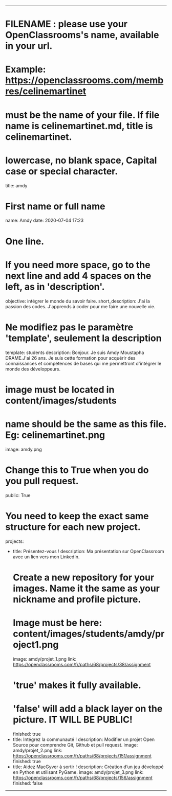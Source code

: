 ---

# FILENAME : please use your OpenClassrooms's name, available in your url.
# Example: https://openclassrooms.com/membres/celinemartinet
# must be the name of your file. If file name is celinemartinet.md, title is celinemartinet.
# lowercase, no blank space, Capital case or special character.
title: amdy

# First name or full name
name: Amdy
date: 2020-07-04 17:23

# One line.
# If you need more space, go to the next line and add 4 spaces on the left, as in 'description'.
objective: intégrer le monde du savoir faire.
short_description: J'ai la passion des codes. J'apprends à coder pour me faire une nouvelle vie.

# Ne modifiez pas le paramètre 'template', seulement la description
template: students
description:
    Bonjour. Je suis Amdy Moustapha DRAME.J'ai 26 ans. Je suis cette formation pour acquérir des connaissances et compétences de bases qui me permettront d'intégrer le monde des développeurs.

# image must be located in content/images/students
# name should be the same as this file. Eg: celinemartinet.png
image: amdy.png

# Change this to True when you do you pull request.
public: True

# You need to keep the exact same structure for each new project.
projects:
  - title: Présentez-vous !
    description: Ma présentation sur OpenClassroom avec un lien vers mon LinkedIn.
    # Create a new repository for your images. Name it the same as your nickname and profile picture.
    # Image must be here: content/images/students/amdy/project1.png
    image: amdy/projet_1.png
    link: https://openclassrooms.com/fr/paths/68/projects/38/assignment
    # 'true' makes it fully available.
    # 'false' will add a black layer on the picture. IT WILL BE PUBLIC!
    finished: true
  - title: Intégrez la communauté !
    description: Modifier un projet Open Source pour comprendre Git, Github et pull request. 
    image: amdy/projet_2.png
    link: https://openclassrooms.com/fr/paths/68/projects/151/assignment
    finished: true
  - title: Aidez MacGyver à sortir !
    description: Création d’un jeu développé en Python et utilisant PyGame.
    image: amdy/projet_3.png
    link: https://openclassrooms.com/fr/paths/68/projects/156/assignment
    finished: false
---